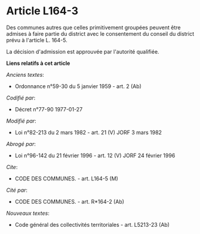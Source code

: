 # Article L164-3

Des communes autres que celles primitivement groupées peuvent être admises à faire partie du district avec le consentement du
conseil du district prévu à l'article L. 164-5.

La décision d'admission est approuvée par l'autorité qualifiée.

**Liens relatifs à cet article**

_Anciens textes_:

  - Ordonnance n°59-30 du 5 janvier 1959 - art. 2 (Ab)

_Codifié par_:

  - Décret n°77-90 1977-01-27

_Modifié par_:

  - Loi n°82-213 du 2 mars 1982 - art. 21 (V) JORF 3 mars 1982

_Abrogé par_:

  - Loi n°96-142 du 21 février 1996 - art. 12 (V) JORF 24 février 1996

_Cite_:

  - CODE DES COMMUNES. - art. L164-5 (M)

_Cité par_:

  - CODE DES COMMUNES. - art. R*164-2 (Ab)

_Nouveaux textes_:

  - Code général des collectivités territoriales - art. L5213-23 (Ab)
